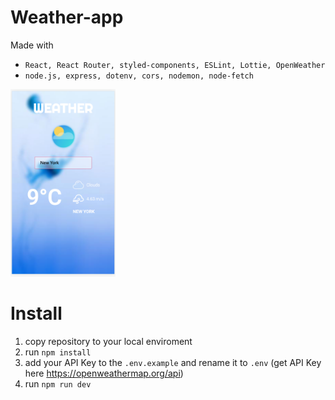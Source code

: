 # Weather-app

Made with

- `React, React Router, styled-components, ESLint, Lottie, OpenWeather`
- `node.js, express, dotenv, cors, nodemon, node-fetch`

<img src="app_screenshot.png" width="auto" height="300" />

# Install

1. copy repository to your local enviroment
2. run `npm install`
3. add your API Key to the `.env.example` and rename it to `.env`
   (get API Key here https://openweathermap.org/api)
4. run `npm run dev`
